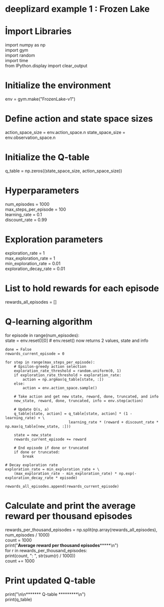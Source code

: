 # deeplizard example 1 : Frozen Lake

# İmport Libraries 

import numpy as np \
import gym \
import random \
import time \
from IPython.display import clear_output 

# Initialize the environment
env = gym.make("FrozenLake-v1")

# Define action and state space sizes
action_space_size = env.action_space.n
state_space_size = env.observation_space.n

# Initialize the Q-table
q_table = np.zeros((state_space_size, action_space_size))

# Hyperparameters
num_episodes = 1000 \
max_steps_per_episode = 100 \
learning_rate = 0.1 \
discount_rate = 0.99 

# Exploration parameters
exploration_rate = 1 \
max_exploration_rate = 1 \
min_exploration_rate = 0.01 \
exploration_decay_rate = 0.01 

# List to hold rewards for each episode
rewards_all_episodes = []

# Q-learning algorithm
for episode in range(num_episodes): \
    state = env.reset()[0]  # env.reset() now returns 2 values, state and info 

    done = False
    rewards_current_episode = 0

    for step in range(max_steps_per_episode):
        # Epsilon-greedy action selection
        exploration_rate_threshold = random.uniform(0, 1)
        if exploration_rate_threshold > exploration_rate:
            action = np.argmax(q_table[state, :])
        else:
            action = env.action_space.sample()

        # Take action and get new state, reward, done, truncated, and info
        new_state, reward, done, truncated, info = env.step(action)

        # Update Q(s, a)
        q_table[state, action] = q_table[state, action] * (1 - learning_rate) + \
                                 learning_rate * (reward + discount_rate * np.max(q_table[new_state, :]))

        state = new_state
        rewards_current_episode += reward

        # End episode if done or truncated
        if done or truncated:
            break

    # Decay exploration rate
    exploration_rate = min_exploration_rate + \
        (max_exploration_rate - min_exploration_rate) * np.exp(-exploration_decay_rate * episode)

    rewards_all_episodes.append(rewards_current_episode)

# Calculate and print the average reward per thousand episodes
rewards_per_thousand_episodes = np.split(np.array(rewards_all_episodes), num_episodes / 1000) \
count = 1000 \
print("******Average reward per thousand episodes***********\n") \
for r in rewards_per_thousand_episodes: \
    print(count, ": ", str(sum(r) / 1000)) \
    count += 1000 

# Print updated Q-table
print("\n\n******* Q-table *********\n") \
print(q_table) 
